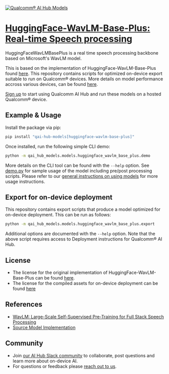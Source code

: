 [![Qualcomm® AI Hub Models](https://qaihub-public-assets.s3.us-west-2.amazonaws.com/qai-hub-models/quic-logo.jpg)](../../README.md)


# [HuggingFace-WavLM-Base-Plus: Real-time Speech processing](https://aihub.qualcomm.com/models/huggingface_wavlm_base_plus)

HuggingFaceWavLMBasePlus is a real time speech processing backbone based on Microsoft's WavLM model.

This is based on the implementation of HuggingFace-WavLM-Base-Plus found [here](https://huggingface.co/patrickvonplaten/wavlm-libri-clean-100h-base-plus/tree/main). This repository contains scripts for optimized on-device
export suitable to run on Qualcomm® devices. More details on model performance
accross various devices, can be found [here](https://aihub.qualcomm.com/models/huggingface_wavlm_base_plus).

[Sign up](https://myaccount.qualcomm.com/signup) to start using Qualcomm AI Hub and run these models on a hosted Qualcomm® device.




## Example & Usage

Install the package via pip:
```bash
pip install "qai-hub-models[huggingface-wavlm-base-plus]"
```


Once installed, run the following simple CLI demo:

```bash
python -m qai_hub_models.models.huggingface_wavlm_base_plus.demo
```
More details on the CLI tool can be found with the `--help` option. See
[demo.py](demo.py) for sample usage of the model including pre/post processing
scripts. Please refer to our [general instructions on using
models](../../../#getting-started) for more usage instructions.

## Export for on-device deployment

This repository contains export scripts that produce a model optimized for
on-device deployment. This can be run as follows:

```bash
python -m qai_hub_models.models.huggingface_wavlm_base_plus.export
```
Additional options are documented with the `--help` option. Note that the above
script requires access to Deployment instructions for Qualcomm® AI Hub.


## License
* The license for the original implementation of HuggingFace-WavLM-Base-Plus can be found
  [here](https://github.com/microsoft/unilm/blob/master/LICENSE).
* The license for the compiled assets for on-device deployment can be found [here](https://qaihub-public-assets.s3.us-west-2.amazonaws.com/qai-hub-models/Qualcomm+AI+Hub+Proprietary+License.pdf)


## References
* [WavLM: Large-Scale Self-Supervised Pre-Training for Full Stack Speech Processing](https://arxiv.org/abs/2110.13900)
* [Source Model Implementation](https://huggingface.co/patrickvonplaten/wavlm-libri-clean-100h-base-plus/tree/main)



## Community
* Join [our AI Hub Slack community](https://aihub.qualcomm.com/community/slack) to collaborate, post questions and learn more about on-device AI.
* For questions or feedback please [reach out to us](mailto:ai-hub-support@qti.qualcomm.com).


